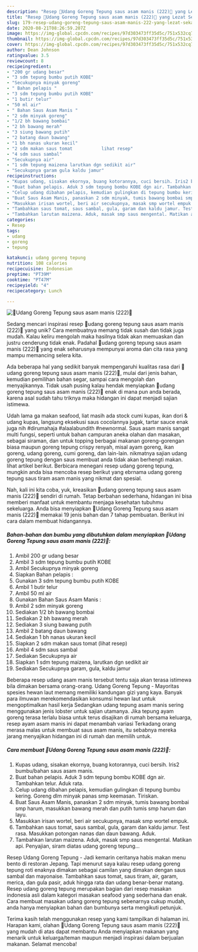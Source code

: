 ```yaml
---
description: "Resep 🦐Udang Goreng Tepung saus asam manis (222)🦐 yang Lezat Sekali"
title: "Resep 🦐Udang Goreng Tepung saus asam manis (222)🦐 yang Lezat Sekali"
slug: 179-resep-udang-goreng-tepung-saus-asam-manis-222-yang-lezat-sekali
date: 2020-08-21T08:26:59.207Z
image: https://img-global.cpcdn.com/recipes/97d303473ff35d5c/751x532cq70/🦐udang-goreng-tepung-saus-asam-manis-222🦐-foto-resep-utama.jpg
thumbnail: https://img-global.cpcdn.com/recipes/97d303473ff35d5c/751x532cq70/🦐udang-goreng-tepung-saus-asam-manis-222🦐-foto-resep-utama.jpg
cover: https://img-global.cpcdn.com/recipes/97d303473ff35d5c/751x532cq70/🦐udang-goreng-tepung-saus-asam-manis-222🦐-foto-resep-utama.jpg
author: Dean Johnson
ratingvalue: 3.5
reviewcount: 8
recipeingredient:
- "200 gr udang besar"
- "3 sdm tepung bumbu putih KOBE"
- "Secukupnya minyak goreng"
- " Bahan pelapis "
- "3 sdm tepung bumbu putih KOBE"
- "1 butir telur"
- "50 ml air"
- " Bahan Saus Asam Manis "
- "2 sdm minyak goreng"
- "1/2 bh bawang bombai"
- "2 bh bawang merah"
- "3 siung bawang putih"
- "2 batang daun bawang"
- "1 bh nanas ukuran kecil"
- "2 sdm makan saus tomat           lihat resep"
- "4 sdm saus sambal"
- "Secukupnya air"
- "1 sdm tepung maizena larutkan dgn sedikit air"
- "Secukupnya garam gula kaldu jamur"
recipeinstructions:
- "Kupas udang, sisakan ekornya, buang kotorannya, cuci bersih. Iris2 bumbu/bahan saus asam manis."
- "Buat bahan pelapis. Aduk 3 sdm tepung bombu KOBE dgn air. Tambahkan telur. Aduk rata."
- "Celup udang dibahan pelapis, kemudian gulingkan di tepung bumbu kering. Goreng dlm minyak panas smp keemasan. Tiriskan."
- "Buat Saus Asam Manis, panaskan 2 sdm minyak, tumis bawang bombai smp harum, masukkan bawang merah dan putih tumis smp harum dan layu."
- "Masukkan irisan wortel, beri air secukupnya, masak smp wortel empuk."
- "Tambahkan saus tomat, saus sambal, gula, garam dan kaldu jamur. Test rasa. Masukkan potongan nanas dan daun bawang. Aduk."
- "Tambahkan larutan maizena. Aduk, masak smp saus mengental. Matikan api. Penyajian, siram diatas udang goreng tepung..."
categories:
- Resep
tags:
- udang
- goreng
- tepung

katakunci: udang goreng tepung 
nutrition: 108 calories
recipecuisine: Indonesian
preptime: "PT39M"
cooktime: "PT47M"
recipeyield: "4"
recipecategory: Lunch

---
```



![🦐Udang Goreng Tepung saus asam manis (222)🦐](https://img-global.cpcdn.com/recipes/97d303473ff35d5c/751x532cq70/🦐udang-goreng-tepung-saus-asam-manis-222🦐-foto-resep-utama.jpg)

Sedang mencari inspirasi resep 🦐udang goreng tepung saus asam manis (222)🦐 yang unik? Cara membuatnya memang tidak susah dan tidak juga mudah. Kalau keliru mengolah maka hasilnya tidak akan memuaskan dan justru cenderung tidak enak. Padahal 🦐udang goreng tepung saus asam manis (222)🦐 yang enak seharusnya mempunyai aroma dan cita rasa yang mampu memancing selera kita.

Ada beberapa hal yang sedikit banyak mempengaruhi kualitas rasa dari 🦐udang goreng tepung saus asam manis (222)🦐, mulai dari jenis bahan, kemudian pemilihan bahan segar, sampai cara mengolah dan menyajikannya. Tidak usah pusing kalau hendak menyiapkan 🦐udang goreng tepung saus asam manis (222)🦐 enak di mana pun anda berada, karena asal sudah tahu triknya maka hidangan ini dapat menjadi sajian istimewa.

Udah lama ga makan seafood, liat masih ada stock cumi kupas, ikan dori &amp; udang kupas, langsung eksekusi saus cocolannya jugak, tartar sauce enak juga nih #dirumahaja #alaalabundith #newnormal. Saus asam manis sangat multi fungsi, seperti untuk bahan campuran aneka olahan dan masakan, sebagai siraman, dan untuk topping berbagai makanan goreng-gorengan biasa maupun goreng tepung crispy renyah, misal ayam goreng, ikan goreng, udang goreng, cumi goreng, dan lain-lain. nikmatnya sajian udang goreng tepung dengan saus membuat anda tidak akan berhengti makan. lihat artikel berikut. Berbicara menegani resep udang goreng tepung, mungkin anda bisa mencoba resep berikut yang ebrnama udang goreng tepung saus tiram asam manis yang nikmat dan spesial.


Nah, kali ini kita coba, yuk, kreasikan 🦐udang goreng tepung saus asam manis (222)🦐 sendiri di rumah. Tetap berbahan sederhana, hidangan ini bisa memberi manfaat untuk membantu menjaga kesehatan tubuhmu sekeluarga. Anda bisa menyiapkan 🦐Udang Goreng Tepung saus asam manis (222)🦐 memakai 19 jenis bahan dan 7 tahap pembuatan. Berikut ini cara dalam membuat hidangannya.

<!--inarticleads1-->

##### Bahan-bahan dan bumbu yang dibutuhkan dalam menyiapkan 🦐Udang Goreng Tepung saus asam manis (222)🦐:

1. Ambil 200 gr udang besar
1. Ambil 3 sdm tepung bumbu putih KOBE
1. Ambil Secukupnya minyak goreng
1. Siapkan  Bahan pelapis :
1. Gunakan 3 sdm tepung bumbu putih KOBE
1. Ambil 1 butir telur
1. Ambil 50 ml air
1. Gunakan  Bahan Saus Asam Manis :
1. Ambil 2 sdm minyak goreng
1. Sediakan 1/2 bh bawang bombai
1. Sediakan 2 bh bawang merah
1. Sediakan 3 siung bawang putih
1. Ambil 2 batang daun bawang
1. Sediakan 1 bh nanas ukuran kecil
1. Siapkan 2 sdm makan saus tomat           (lihat resep)
1. Ambil 4 sdm saus sambal
1. Sediakan Secukupnya air
1. Siapkan 1 sdm tepung maizena, larutkan dgn sedikit air
1. Sediakan Secukupnya garam, gula, kaldu jamur


Beberapa resep udang asam manis tersebut tentu saja akan terasa istimewa bila dimakan bersama orang-orang. Udang Goreng Tepung - Mayoritas spesies hewan laut memang memiliki kandungan gizi yang kaya. Banyak para ilmuwan merekomendasikan konsumsi hewan laut untuk mengoptimalkan hasil kerja Sedangkan udang tepung asam manis sering menggunakan jenis lobster untuk sajian utamanya. Jika tepung ayam goreng terasa terlalu biasa untuk terus disajikan di rumah bersama keluarga, resep ayam asam manis ini dapat menambah variasi Terkadang orang merasa malas untuk membuat saus asam manis, itu sebabnya mereka jarang menyajikan hidangan ini di rumah dan memilih untuk. 

<!--inarticleads2-->

##### Cara membuat 🦐Udang Goreng Tepung saus asam manis (222)🦐:

1. Kupas udang, sisakan ekornya, buang kotorannya, cuci bersih. Iris2 bumbu/bahan saus asam manis.
1. Buat bahan pelapis. Aduk 3 sdm tepung bombu KOBE dgn air. Tambahkan telur. Aduk rata.
1. Celup udang dibahan pelapis, kemudian gulingkan di tepung bumbu kering. Goreng dlm minyak panas smp keemasan. Tiriskan.
1. Buat Saus Asam Manis, panaskan 2 sdm minyak, tumis bawang bombai smp harum, masukkan bawang merah dan putih tumis smp harum dan layu.
1. Masukkan irisan wortel, beri air secukupnya, masak smp wortel empuk.
1. Tambahkan saus tomat, saus sambal, gula, garam dan kaldu jamur. Test rasa. Masukkan potongan nanas dan daun bawang. Aduk.
1. Tambahkan larutan maizena. Aduk, masak smp saus mengental. Matikan api. Penyajian, siram diatas udang goreng tepung...


Resep Udang Goreng Tepung - Jadi kemarin ceritanya habis makan menu bento di restoran Jepang. Tapi menurut saya kalau resep udang goreng tepung roti enaknya dimakan sebagai camilan yang dimakan dengan saus sambal dan mayonaise. Tambahkan saus tomat, saus tiram, air, garam, merica, dan gula pasir, aduk hingga rata dan udang benar-benar matang. Resep udang goreng tepung merupakan bagian dari resep masakan indonesia asli dalam kategori masakan seafood yang sederhana dan enak. Cara membuat masakan udang goreng tepung sebenarnya cukup mudah, anda hanya menyiapkan bahan dan bumbunya serta mengikuti petunjuk. 

Terima kasih telah menggunakan resep yang kami tampilkan di halaman ini. Harapan kami, olahan 🦐Udang Goreng Tepung saus asam manis (222)🦐 yang mudah di atas dapat membantu Anda menyiapkan makanan yang menarik untuk keluarga/teman maupun menjadi inspirasi dalam berjualan makanan. Selamat mencoba!
